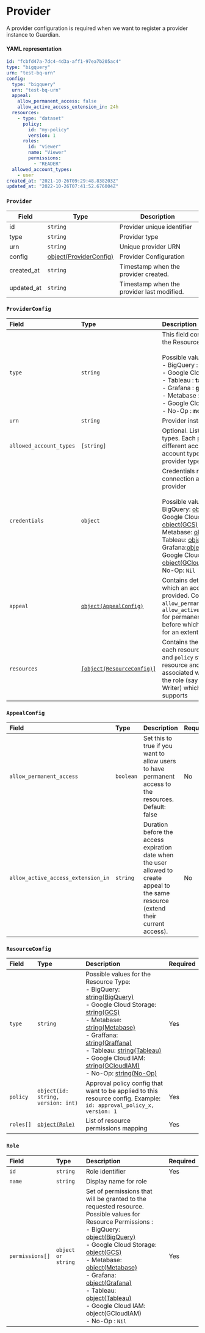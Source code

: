 # Provider

A provider configuration is required when we want to register a provider instance to Guardian.

#### YAML representation

```yaml
id: "fcbfd47a-7dc4-4d3a-aff1-97ea7b205ac4"
type: "bigquery"
urn: "test-bq-urn"
config: 
  type: "bigquery"
  urn: "test-bq-urn"
  appeal:
    allow_permanent_access: false
    allow_active_access_extension_in: 24h
  resources:
    - type: "dataset"
      policy:
        id: "my-policy"
        version: 1
      roles:
        id: "viewer"
        name: "Viewer"
        permissions:
          - "READER"
  allowed_account_types:
    - user
created_at: "2021-10-26T09:29:48.838203Z"
updated_at: "2022-10-26T07:41:52.676004Z"
```

### `Provider`

| Field      | Type                                      | Description                                |
|------------|-------------------------------------------|--------------------------------------------|
| id         | `string`                                  | Provider unique identifier                 |
| type       | `string`                                  | Provider type                              |
| urn        | `string`                                  | Unique provider URN                        |
| config     | [object(ProviderConfig)](#providerconfig) | Provider Configuration                     |
| created_at | `string`                                  | Timestamp when the provider created.       |
| updated_at | `string`                                  | Timestamp when the provider last modified. |

### `ProviderConfig`
| Field | Type | Description | Required | 
| :----- | :---- | :------ | :------ | 
| `type`| `string` | This field conatains the name of the Resource Provider<br/><br/> Possible values can be:<br/> - BigQuery : **bigquery** <br/> - Google Cloud Storage : **gcs** <br/> - Tableau : **tableau** <br/> - Grafana : **grafana** <br/> - Metabase : **metabase** <br/> - Google Cloud IAM : **gcloud_iam** <br/> - No-Op : **noop**| Yes |
| `urn`| `string` | Provider instance identifier   | Yes | 
| `allowed_account_types` | `[string]` | Optional. List of allowed account types. Each provider could have different account types, but `user` account type is applicable for any provider type | No | 
| `credentials` | `object`| Credentials required to setup connection and access the provider <br/> <br/>  Possible values: <br/> BigQuery: [object(BigQuery)](../providers/bigquery.md#bigquerycredentials) <br/> Google Cloud Storage : [object(GCS)](../providers/gcs#gcs-credentials) <br/> Metabase: [object(Metabase)](../providers/metabase.md#metabasecredentials) <br/>Tableau: [object(Tableau)](../providers/tableau.md#tableau-credentials)<br/>Grafana:[object(Grafana)](../providers/grafana.md#grafanacredentials)<br/>Google Cloud IAM: [object(GCloudIAM)](../providers/gcloud_iam.md#gcloudiamcredentials)<br/>No-Op: `Nil`| Yes | 
| `appeal`      | [`object(AppealConfig)`](provider.md#appealconfig) | Contains details of the tenure for which an access for a resource is provided. Contains two fields `allow_permanent_access` and `allow_active_access_extension_in` for permanent access and time before which the user can appeal for an extention | Yes | 
| `resources` | [`[object(ResourceConfig)]`](provider.md#resourceconfig) | Contains the configurations for each resource . The fields `type` and `policy` stores the type of resource and the policy associated with it. `Roles` conatins the role (say Viewer, Editor, Writer) which the resource supports | Yes |


### `AppealConfig`

| Field | Type | Description | Required | 
| :----- | :---- | :------ | :------ | 
| `allow_permanent_access`| `boolean` | Set this to true if you want to allow users to have permanent access to the resources. Default: false | No |
| `allow_active_access_extension_in` | `string` | Duration before the access expiration date when the user allowed to create appeal to the same resource \(extend their current access\). | No |

### `ResourceConfig`

| Field | Type | Description | Required | 
| :----- | :--------- | :---------- | :------ | 
| `type`    | `string` | Possible values for the Resource Type:<br/> - BigQuery: [string(BigQuery)](../providers/bigquery.md#bigqueryresourcetype) <br/> - Google Cloud Storage: [string(GCS)](../providers/gcs#gcs-resource-types)<br/> - Metabase: [string(Metabase)](../providers/metabase.md#metabaseresourcetype) <br/> - Graffana: [string(Graffana)](../providers/grafana.md#grafanaresourcetype) <br/> - Tableau: [string(Tableau)](../providers/tableau.md#grafana-resource-type) <br/> - Google Cloud IAM: [string(GCloudIAM)](../providers/gcloud_iam.md#gcloudiamresourcetype) <br/> - No-Op: [string(No-Op)](../providers/noop)  | Yes|
| `policy`  | `object(id: string, version: int)` | Approval policy config that want to be applied to this resource config. Example: `id: approval_policy_x, version: 1` |Yes|
| `roles[]` | [`object(Role)`](provider.md#role) |List of resource permissions mapping|Yes|

### `Role`

| Field | Type | Description | Required | 
| :----- | :---- | :------ | :------ | 
| `id` | `string` | Role identifier| Yes |
| `name`| `string` | Display name for role| |
| `permissions[]` | `object or string` | Set of permissions that will be granted to the requested resource.<br/> Possible values for Resource Permissions :<br/> - BigQuery: [object(BigQuery)](../providers/bigquery.md#bigqueryresourcepermission) <br/>- Google Cloud Storage: [object(GCS)](../providers/gcs#gcs-resource-permission) <br/>- Metabase: [object(Metabase)](../providers/metabase.md#metabaseresourcepermission) <br/>- Grafana: [object(Grafana)](../providers/grafana.md#grafanaresourcepermission) <br/>- Tableau: [object(Tableau)](../providers/tableau.md#table-resource-permission) <br/> - Google Cloud IAM: object(GCloudIAM) <br/>- No-Op : `Nil`| Yes |